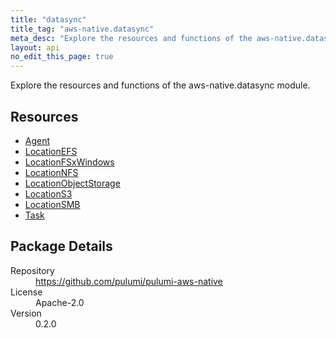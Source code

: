 ```yaml
---
title: "datasync"
title_tag: "aws-native.datasync"
meta_desc: "Explore the resources and functions of the aws-native.datasync module."
layout: api
no_edit_this_page: true
---
```


<!-- WARNING: this file was generated by Pulumi Docs Generator. -->
<!-- Do not edit by hand unless you're certain you know what you are doing! -->

Explore the resources and functions of the aws-native.datasync module.

<h2 id="resources">Resources</h2>
<ul class="api">
    <li><a href="agent" title="Agent"><span class="symbol resource"></span>Agent</a></li>
    <li><a href="locationefs" title="LocationEFS"><span class="symbol resource"></span>LocationEFS</a></li>
    <li><a href="locationfsxwindows" title="LocationFSxWindows"><span class="symbol resource"></span>LocationFSxWindows</a></li>
    <li><a href="locationnfs" title="LocationNFS"><span class="symbol resource"></span>LocationNFS</a></li>
    <li><a href="locationobjectstorage" title="LocationObjectStorage"><span class="symbol resource"></span>LocationObjectStorage</a></li>
    <li><a href="locations3" title="LocationS3"><span class="symbol resource"></span>LocationS3</a></li>
    <li><a href="locationsmb" title="LocationSMB"><span class="symbol resource"></span>LocationSMB</a></li>
    <li><a href="task" title="Task"><span class="symbol resource"></span>Task</a></li>
</ul>

<h2 id="package-details">Package Details</h2>
<dl class="package-details">
	<dt>Repository</dt>
	<dd><a href="https://github.com/pulumi/pulumi-aws-native">https://github.com/pulumi/pulumi-aws-native</a></dd>
	<dt>License</dt>
	<dd>Apache-2.0</dd>
	<dt>Version</dt>
	<dd>0.2.0</dd>
</dl>

